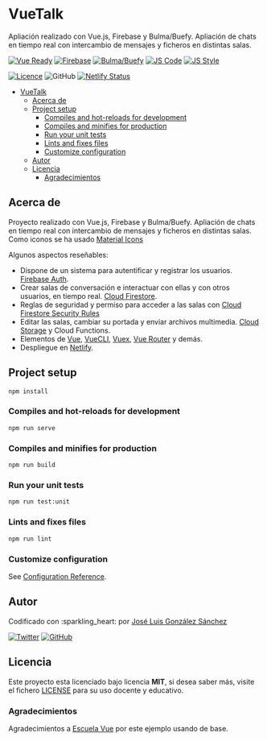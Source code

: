 # VueTalk

Apliación realizado con Vue.js, Firebase y Bulma/Buefy. Apliación de chats en tiempo real con intercambio de mensajes y ficheros en distintas salas. 

[![Vue Ready](https://img.shields.io/badge/Vue.js-%20Ready-%2342b983)](https://es.vuejs.org/)
[![Firebase](https://img.shields.io/badge/Firebase-Ready-orange)](https://instavue-fire.web.app)
[![Bulma/Buefy](https://img.shields.io/badge/Bulma/Buefy-%20Ready-blueviolet)](https://buefy.org/)
[![JS Code](https://img.shields.io/badge/JS%20Code-ES2019-yellow)](https://www.ecma-international.org/ecma-262)
[![JS Style](https://img.shields.io/badge/JS%20Style-AirBnB-ff69b4)](https://airbnb.io/javascript)

[![Licence](https://img.shields.io/github/license/joseluisgs/NodeMonRest)](https://github.com/joseluisgs/VueTalk/blob/main/LICENSE)
![GitHub](https://img.shields.io/github/last-commit/joseluisgs/VueTalk)
[![Netlify Status](https://api.netlify.com/api/v1/badges/615e72ac-07e3-42e9-9080-431ef5132871/deploy-status)](https://app.netlify.com/sites/vue-talk/deploys)

- [VueTalk](#vuetalk)
  - [Acerca de](#acerca-de)
  - [Project setup](#project-setup)
    - [Compiles and hot-reloads for development](#compiles-and-hot-reloads-for-development)
    - [Compiles and minifies for production](#compiles-and-minifies-for-production)
    - [Run your unit tests](#run-your-unit-tests)
    - [Lints and fixes files](#lints-and-fixes-files)
    - [Customize configuration](#customize-configuration)
  - [Autor](#autor)
  - [Licencia](#licencia)
    - [Agradecimientos](#agradecimientos)

## Acerca de

Proyecto realizado con Vue.js, Firebase y Bulma/Buefy. Apliación de chats en tiempo real con intercambio de mensajes y ficheros en distintas salas. Como iconos se ha usado
[Material Icons](https://materialdesignicons.com/)

Algunos aspectos reseñables:

* Dispone de un sistema para autentificar y registrar los usuarios. [Firebase Auth](https://firebase.google.com/docs/auth).
* Crear salas de conversación e interactuar con ellas y con otros usuarios, en tiempo real. [Cloud Firestore](https://firebase.google.com/docs/firestore?hl=es).
* Reglas de seguridad y permiso para acceder a las salas con [Cloud Firestore Security Rules](https://firebase.google.com/docs/firestore/security/get-started#testing_rules)
* Editar las salas, cambiar su portada y enviar archivos multimedia. [Cloud Storage](https://firebase.google.com/docs/storage) y Cloud Functions.
* Elementos de [Vue](https://vuejs.org/v2/guide/), [VueCLI](https://cli.vuejs.org/guide/), [Vuex](https://vuex.vuejs.org/guide/), [Vue Router](https://router.vuejs.org/guide/) y demás.
* Despliegue en [Netlify](https://vue-talk.netlify.app/).

## Project setup

```
npm install
```

### Compiles and hot-reloads for development

```
npm run serve
```

### Compiles and minifies for production

```
npm run build
```

### Run your unit tests

```
npm run test:unit
```

### Lints and fixes files

```
npm run lint
```

### Customize configuration

See [Configuration Reference](https://cli.vuejs.org/config/).

## Autor

Codificado con :sparkling\_heart: por [José Luis González Sánchez](https://twitter.com/joseluisgonsan)

[![Twitter](https://img.shields.io/twitter/follow/joseluisgonsan?style=social)](https://twitter.com/joseluisgonsan)
[![GitHub](https://img.shields.io/github/followers/joseluisgs?style=social)](https://github.com/joseluisgs)

## Licencia

Este proyecto esta licenciado bajo licencia **MIT**, si desea saber más, visite el fichero
[LICENSE](https://github.com/joseluisgs/VueTalk/blob/main/LICENSE) para su uso docente y educativo.

### Agradecimientos

Agradecimientos a [Escuela Vue](https://escuelavue.es/) por este ejemplo usando de base.
